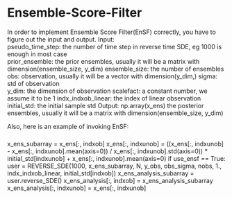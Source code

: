 # Ensemble-Score-Filter
In order to implement Ensemble Score Filter(EnSF) correctly, you have to figure out the input and output.
Input:  
      pseudo_time_step:        the number of time step in reverse time SDE, eg 1000 is enough in most case   
      prior_ensemble:          the prior ensembles, usually it will be a matrix with dimension(ensemble_size, y_dim)
      ensemble_size:           the number of ensembles
      obs:                     observation, usually it will be a vector with dimension(y_dim,)
      sigma:                   std of observation      
      y_dim:                   the dimension of observation
      scalefact:               a constant number, we assume it to be 1
      indx_indxob_linear:      the index of linear observation
      initial_std:             the initial sample std
Output:
      np.array(x_ens)          the posterior ensembles, usually it will be a matrix with dimension(ensemble_size, y_dim)


Also, here is an example of invoking EnSF:
#####
x_ens_subarray = x_ens[:, indxob]
x_ens[:, indxunob] = ((x_ens[:, indxunob] - x_ens[:, indxunob].mean(axis=0)) / x_ens[:, indxunob].std(axis=0)) * initial_std[indxunob] + x_ens[:, indxunob].mean(axis=0)
if use_ensf == True:
      user = REVERSE_SDE(1000, x_ens_subarray, N, y_obs, obs_sigma, nobs, 1., indx_indxob_linear, initial_std[indxob])
      x_ens_analysis_subarray = user.reverse_SDE()
x_ens_analysis[:, indxob] = x_ens_analysis_subarray
x_ens_analysis[:, indxunob] = x_ens[:, indxunob]
#####
